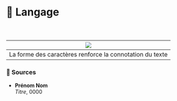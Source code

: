 # 💬 Langage

  
### &nbsp;

|![](links/Typo_Semiotic_01_intro_v2.gif) |
|:---:|
| La forme des caractères renforce la connotation du texte           |



### 📎 Sources

- **Prénom Nom**  
  *Titre*, 0000

<!-- [^1]: Adrian Frutiger, *Type, Sign, Symbol*, 1980 -->

